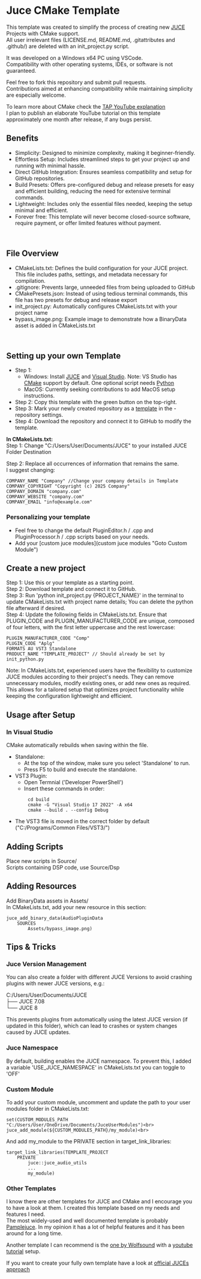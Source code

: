 # Juce CMake Template

This template was created to simplify the process of creating new [JUCE](https://juce.com/) Projects with CMake support.<br>
All user irrelevant files (LICENSE.md, README.md, .gitattributes and .github/) are deleted with an init_project.py script.

It was developed on a Windows x64 PC using VSCode.<br>
Compatibility with other operating systems, IDEs, or software is not guaranteed.<br>

Feel free to fork this repository and submit pull requests.<br>
Contributions aimed at enhancing compatibility while maintaining simplicity are especially welcome.<br>

To learn more about CMake check the [TAP YouTube explanation](https://www.youtube.com/watch?v=FLP_AVbzueY)<br>
I plan to publish an elaborate YouTube tutorial on this template approximately one month after release, if any bugs persist.<br>

## Benefits
- Simplicity: Designed to minimize complexity, making it beginner-friendly.<br>
- Effortless Setup: Includes streamlined steps to get your project up and running with minimal hassle.<br>
- Direct GitHub Integration: Ensures seamless compatibility and setup for GitHub repositories.<br>
- Build Presets: Offers pre-configured debug and release presets for easy and efficient building, reducing the need for extensive terminal commands.<br>
- Lightweight: Includes only the essential files needed, keeping the setup minimal and efficient.<br>
- Forever free: This template will never become closed-source software, require payment, or offer limited features without payment.<br>

<br>

## File Overview
- CMakeLists.txt: Defines the build configuration for your JUCE project. This file includes paths, settings, and metadata necessary for compilation.<br>
- .gitignore: Prevents large, unneeded files from being uploaded to GitHub<br>
- CMakePresets.json: Instead of using tedious terminal commands, this file has two presets for debug and release export<br>
- init_project.py: Automatically configures CMakeLists.txt with your project name<br>
- bypass_image.png: Example image to demonstrate how a BinaryData asset is added in CMakeLists.txt<br>

<br>

## Setting up your own Template
- Step 1:<br>
    - Windows: Install [JUCE](https://juce.com/get-juce/) and [Visual Studio](https://visualstudio.microsoft.com/vs/community/). Note: VS Studio has [CMake](https://cmake.org/download/) support by default. One optional script needs [Python](https://www.python.org/downloads/)<br>
    - MacOS: Currently seeking contributions to add MacOS setup instructions.<br>
- Step 2: Copy this template with the green button on the top-right.<br>
- Step 3: Mark your newly created repository as a [template](https://docs.github.com/en/repositories/creating-and-managing-repositories/creating-a-template-repository) in the - repository settings.<br>
- Step 4: Download the repository and connect it to GitHub to modify the template.<br>

**In CMakeLists.txt:**<br>
Step 1: Change "C:/Users/User/Documents/JUCE" to your installed JUCE Folder Destination<br>

Step 2: Replace all occurrences of information that remains the same.<br>
I suggest changing:

    COMPANY_NAME "Company" //Change your company details in Template
    COMPANY_COPYRIGHT "Copyright (c) 2025 Company"
    COMPANY_DOMAIN "company.com"
    COMPANY_WEBSITE "company.com"
    COMPANY_EMAIL "info@example.com"

### Personalizing your template
- Feel free to change the default PluginEditor.h / .cpp and PluginProcessor.h / .cpp scripts based on your needs.
- Add your [custom juce modules](custom juce modules "Goto Custom Module")

## Create a new project
Step 1: Use this or your template as a starting point.<br>
Step 2: Download template and connect it to GitHub.<br>
Step 3: Run 'python init_project.py {PROJECT_NAME}' in the terminal to update CMakeLists.txt with project name details; 
You can delete the python file afterward if desired.<br>
Step 4: Update the following fields in CMakeLists.txt. Ensure that PLUGIN_CODE and PLUGIN_MANUFACTURER_CODE are unique, composed of four letters, with the first letter uppercase and the rest lowercase:

    PLUGIN_MANUFACTURER_CODE "Comp"
    PLUGIN_CODE "Aplg"
    FORMATS AU VST3 Standalone
    PRODUCT_NAME "TEMPLATE_PROJECT" // Should already be set by init_python.py

Note:
In CMakeLists.txt, experienced users have the flexibility to customize JUCE modules according to their project's needs. They can remove unnecessary modules, modify existing ones, or add new ones as required. This allows for a tailored setup that optimizes project functionality while keeping the configuration lightweight and efficient.

## Usage after Setup
### In Visual Studio
CMake automatically rebuilds when saving within the file.<br>
- Standalone:
    - At the top of the window, make sure you select 'Standalone' to run.
    - Press F5 to build and execute the standalone.
- VST3 Plugin:
    - Open Termnial ('Developer PowerShell')
    - Insert these commands in order:<br>

```
        cd build
        cmake -G "Visual Studio 17 2022" -A x64
        cmake --build . --config Debug
```

- The VST3 file is moved in the correct folder by default ("C:/Programs/Common Files/VST3/")

## Adding Scripts
Place new scripts in Source/<br>
Scripts containing DSP code, use Source/Dsp<br>

## Adding Resources
Add BinaryData assets in Assets/<br>
In CMakeLists.txt, add your new resource in this section:

    juce_add_binary_data(AudioPluginData
        SOURCES
            Assets/bypass_image.png)

## Tips & Tricks
### Juce Version Management
You can also create a folder with different JUCE Versions to avoid crashing plugins with newer JUCE versions, e.g.:<br>

C:/Users/User/Documents/JUCE<br>
├── JUCE 7.08<br>
└── JUCE 8<br>

This prevents plugins from automatically using the latest JUCE version (if updated in this folder), which can lead to crashes or system changes caused by JUCE updates.

### Juce Namespace
By default, building enables the JUCE namespace. To prevent this, I added a variable 'USE_JUCE_NAMESPACE' in CMakeLists.txt you can toggle to 'OFF'

### Custom Module
To add your custom module, uncomment and update the path to your user modules folder in CMakeLists.txt:<br>

    set(CUSTOM_MODULES_PATH "C:/Users/User/OneDrive/Documents/JuceUserModules")<br>
    juce_add_module(${CUSTOM_MODULES_PATH}/my_module)<br>

And add my_module to the PRIVATE section in target_link_libraries:<br>

    target_link_libraries(TEMPLATE_PROJECT
        PRIVATE
            juce::juce_audio_utils
            ...
            my_module)

### Other Templates
I know there are other templates for JUCE and CMake and I encourage you to have a look at them. 
I created this template based on my needs and features I need. <br>
The most widely-used and well documented template is probably [Pamplejuce](https://github.com/sudara/pamplejuce). In my opinion it has a lot of helpful features and it has been around for a long time.<br>

Another template I can recommend is the [one by Wolfsound](https://github.com/JanWilczek/audio-plugin-template) with a [youtube tutorial](https://www.youtube.com/watch?v=Uq7Hwt18s3s) setup.

If you want to create your fully own template have a look at [official JUCEs approach](https://github.com/juce-framework/JUCE/tree/master/examples/CMake/AudioPlugin)
